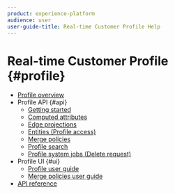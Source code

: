 ```yaml
---
product: experience-platform
audience: user
user-guide-title: Real-time Customer Profile Help
---
```


# Real-time Customer Profile {#profile}

* [Profile overview](home.md)
* Profile API {#api}
  * [Getting started](api/getting-started.md)
  * [Computed attributes](api/computed-attributes.md)
  * [Edge projections](api/edge-projections.md)
  * [Entities (Profile access)](api/entities.md)
  * [Merge policies](api/merge-policies.md)
  * [Profile search](api/profile-search.md)
  * [Profile system jobs (Delete request)](api/profile-system-jobs.md)
* Profile UI {#ui}
  * [Profile user guide](ui/user-guide.md)
  * [Merge policies user guide](ui/merge-policies.md)
* [API reference](https://www.adobe.io/apis/experienceplatform/home/api-reference.html#!acpdr/swagger-specs/real-time-customer-profile.yaml)